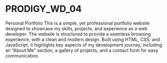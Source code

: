 # PRODIGY_WD_04
Personal Portfolio
This is a simple, yet professional portfolio website designed to showcase my skills, projects, and experience as a web developer. The website is structured to provide a seamless browsing experience, with a clean and modern design. Built using HTML, CSS, and JavaScript, it highlights key aspects of my development journey, including an “About Me” section, a gallery of projects, and a contact form for easy communication.
